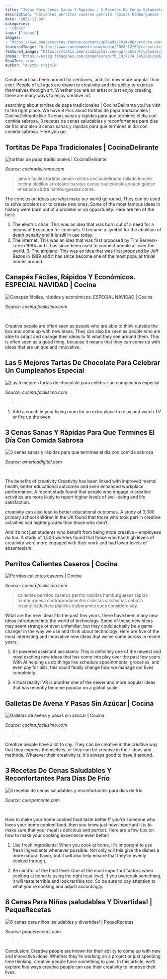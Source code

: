 ```yaml
---
title: "Ideas Para Cenas Sanas Y Rapidas : 3 Recetas De Cenas Saludables Y Reconfortantes Para Días De Frío"
description: "Calientes perritos caseros perrito rapidas hamburguesas rápida hamburguesa contraproducentes ciclistas salchichas cebolla losantojosdeclara platillos elaboramos esos considero soy"
date: "2022-11-06"
categories:
- "ideas"
tags: ["ideas"]
images:
- "https://www.pequerecetas.com/wp-content/uploads/2014/06/verdura-para-ninos.jpg"
featuredImage: "https://www.cuerpomente.com/medio/2020/12/09/casserole-de-verduras-de-otono_11330774_1200x1200.jpg"
featured_image: "https://static.americadigital.com/wp-content/uploads/2021/01/americaDigital_cenas_sanas_5_2021.jpg"
image: "https://estag.fimagenes.com/imagenesred/fb_1927174_1452601290675.jpg"
ShowToc: true
author: "Austyn Krajcik"
---
```



Creative art has been around for centuries, and it is now more popular than ever. People of all ages are drawn to creativity and the ability to express themselves through art. Whether you are an artist or just enjoy creating, there are many ways to enjoy creative art.

	

		
searching about tortitas de papa tradicionales | CocinaDelirante you've visit to the right place. We have 8 Pics about tortitas de papa tradicionales | CocinaDelirante like 3 cenas sanas y rápidas para que termines el día con comida sabrosa, 3 recetas de cenas saludables y reconfortantes para días de frío and also 3 cenas sanas y rápidas para que termines el día con comida sabrosa. Here you go:
		
    
## Tortitas De Papa Tradicionales | CocinaDelirante

<img loading=lazy src="http://cdn2.cocinadelirante.com/sites/default/files/styles/gallerie/public/rollitosdejamonyqueso_1_0.jpg" onerror="this.onerror=null;this.src='https://tse4.mm.bing.net/th?id=OIP.qejVUfFUqyVY3KRpONoeRgHaFj&amp;pid=15.1';" alt="tortitas de papa tradicionales | CocinaDelirante">

_Source: cocinadelirante.com_

>jamon faciles tortitas jamón rollitos cocinadelirante rallado lonche cocina platillos arrotolato baratas cenas tradicionales snack goloso ensalada abrirá hamburguesas carne. 

	

The conclusion
Ideas are what make our world go round. They can be used to solve problems or to create new ones. Some of the most famous ideas in history were born out of a problem or an opportunity. Here are ten of the best:
1. The electric chair: This was an idea that was born out of a need for a means of Execution for criminals. It became a symbol for the abolition of death penalty and it is still in use today.
2. The internet: This was an idea that was first proposed by Tim Berners-Lee in 1984 and it has since been used to connect people all over the world. 3. The airplane: This was an idea that was first proposed by Jeff Bezos in 1989 and it has since become one of the most popular travel modes around. 
    
## Canapés Fáciles, Rápidos Y Económicos. ESPECIAL NAVIDAD | Cocina

<img loading=lazy src="https://estag.fimagenes.com/imagenesred/fb_2420560_1107.jpg" onerror="this.onerror=null;this.src='https://tse4.mm.bing.net/th?id=OIP.eaoI-tPPc7OqJmui2BnizwHaD4&amp;pid=15.1';" alt="Canapés fáciles, rápidos y económicos. ESPECIAL NAVIDAD | Cocina">

_Source: cocina.facilisimo.com_

>. 

	

Creative people are often seen as people who are able to think outside the box and come up with new ideas. They can also be seen as people who are able to adapt and change their ideas to fit what they see around them. This is often seen as a good thing, because it means that they can come up with ideas that are unique and innovative.

    
## Las 5 Mejores Tartas De Chocolate Para Celebrar Un Cumpleaños Especial

<img loading=lazy src="https://estag.fimagenes.com/imagenesred/fb_1946327_1455617570133.jpg" onerror="this.onerror=null;this.src='https://tse1.mm.bing.net/th?id=OIP.gSwl-ZBw-1wClRzKh--j_wHaE8&amp;pid=15.1';" alt="Las 5 mejores tartas de chocolate para celebrar un cumpleaños especial">

_Source: cocina.facilisimo.com_

>. 

	

1. Add a couch in your living room for an extra place to relax and watch TV or fire up the oven.

    
## 3 Cenas Sanas Y Rápidas Para Que Termines El Día Con Comida Sabrosa

<img loading=lazy src="https://static.americadigital.com/wp-content/uploads/2021/01/americaDigital_cenas_sanas_5_2021.jpg" onerror="this.onerror=null;this.src='https://tse1.mm.bing.net/th?id=OIP.jSaFIw2Pfr2wJZGFQPPEqgHaD4&amp;pid=15.1';" alt="3 cenas sanas y rápidas para que termines el día con comida sabrosa">

_Source: americadigital.com_

>. 

	

The benefits of creativity
Creativity has been linked with improved mental health, better educational outcomes and even enhanced workplace performance.
A recent study found that people who engage in creative activities are more likely to report higher levels of well-being and life satisfaction.

 creativity can also lead to better educational outcomes. A study of 3,000 primary school children in the UK found that those who took part in creative activities had higher grades than those who didn’t.

And it’s not just students who benefit from being more creative – employees do too. A study of 1,500 workers found that those who had high levels of creativity were more engaged with their work and had lower levels of absenteeism.

    
## Perritos Calientes Caseros | Cocina

<img loading=lazy src="https://estag.fimagenes.com/imagenesred/fb_1927174_1452601290675.jpg" onerror="this.onerror=null;this.src='https://tse3.mm.bing.net/th?id=OIP.ZA_tE1wa3nJFNQFilkgJ-QHaF5&amp;pid=15.1';" alt="Perritos calientes caseros | Cocina">

_Source: cocina.facilisimo.com_

>calientes perritos caseros perrito rapidas hamburguesas rápida hamburguesa contraproducentes ciclistas salchichas cebolla losantojosdeclara platillos elaboramos esos considero soy. 

	

What are the new ideas?
In the past few years, there have been many new ideas introduced into the world of technology. Some of these new ideas may seem strange or even unfamiliar, but they could actually be a game changer in the way we use and think about technology. Here are five of the most interesting and innovative new ideas that we’ve come across in recent years:
1. AI-powered assistant assistants: This is definitely one of the newest and most exciting new ideas that has come into play over the past few years. With AI helping us do things like schedule appointments, groceries, and even pay for bills, this could finally change how we manage our lives completely.

2. Virtual reality: VR is another one of the newer and more popular ideas that has recently become popular on a global scale.

    
## Galletas De Avena Y Pasas Sin Azúcar | Cocina

<img loading=lazy src="https://estag.fimagenes.com/imagenesred/1903410_3.jpg" onerror="this.onerror=null;this.src='https://tse2.mm.bing.net/th?id=OIP.aM7jNxPwFn_zmn1TpfY02gHaFj&amp;pid=15.1';" alt="Galletas de avena y pasas sin azúcar | Cocina">

_Source: cocina.facilisimo.com_

>. 

	

Creative people have a lot to say. They can be creative in the creative way that they express themselves, or they can be creative in their ideas and methods. Whatever their creativity is, it's always good to have it around.

    
## 3 Recetas De Cenas Saludables Y Reconfortantes Para Días De Frío

<img loading=lazy src="https://www.cuerpomente.com/medio/2020/12/09/casserole-de-verduras-de-otono_11330774_1200x1200.jpg" onerror="this.onerror=null;this.src='https://tse1.mm.bing.net/th?id=OIP.uT4v0QwE82MXOGFYO6GeJgHaHa&amp;pid=15.1';" alt="3 recetas de cenas saludables y reconfortantes para días de frío">

_Source: cuerpomente.com_

>. 

	

How to make your home cooked food taste better
If you're someone who loves your home cooked food, then you know just how important it is to make sure that your meal is delicious and perfect. Here are a few tips on how to make your cooking experience even better: 
1. Use fresh ingredients: When you cook at home, it's important to use fresh ingredients whenever possible. Not only will this give the dishes a more natural flavor, but it will also help ensure that they're evenly cooked through.

2. Be mindful of the heat level: One of the most important factors when cooking at home is using the right heat level. If you overcook something, it will taste terrible and look terrible too. So be sure to pay attention to what you're cooking and adjust accordingly.


    
## 8 Cenas Para Niños ¡saludables Y Divertidas! | PequeRecetas

<img loading=lazy src="https://www.pequerecetas.com/wp-content/uploads/2014/06/verdura-para-ninos.jpg" onerror="this.onerror=null;this.src='https://tse1.mm.bing.net/th?id=OIP.WIZAhwvd--qJbFsz0LSsnAHaLH&amp;pid=15.1';" alt="8 cenas para niños ¡saludables y divertidas! | PequeRecetas">

_Source: pequerecetas.com_

>. 

	

Conclusion:
Creative people are known for their ability to come up with new and innovative ideas. Whether they're working on a project or just spending time thinking, creative people have something to give. In this article, we'll explore five ways creative people can use their creativity to improve their lives.

